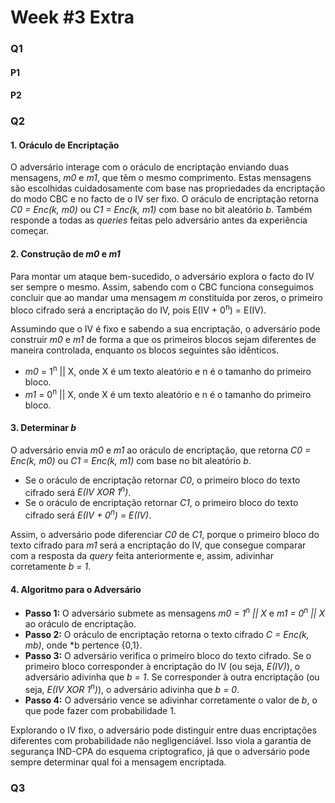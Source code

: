 # Week #3 Extra

### Q1

#### P1

#### P2

### Q2

#### 1. Oráculo de Encriptação

O adversário interage com o oráculo de encriptação enviando duas mensagens, *m0* e *m1*, que têm o mesmo comprimento. Estas mensagens são escolhidas cuidadosamente com base nas propriedades da encriptação do modo CBC e no facto de o IV ser fixo. O oráculo de encriptação retorna *C0 = Enc(k, m0)* ou *C1 = Enc(k, m1)* com base no bit aleatório *b*. Também responde a todas as *queries* feitas pelo adversário antes da experiência começar.

#### 2. Construção de *m0* e *m1*

Para montar um ataque bem-sucedido, o adversário explora o facto do IV ser sempre o mesmo. Assim, sabendo com o CBC funciona conseguimos concluir que ao mandar uma mensagem *m* constituída por zeros, o primeiro bloco cifrado será a encriptação do IV, pois E(IV + 0<sup>n</sup>) = E(IV).

Assumindo que o IV é fixo e sabendo a sua encriptação, o adversário pode construir *m0* e *m1* de forma a que os primeiros blocos sejam diferentes de maneira controlada, enquanto os blocos seguintes são idênticos.

 - *m0* = 1<sup>n</sup> || X, onde X é um texto aleatório e n é o tamanho do primeiro bloco.
 - *m1* = 0<sup>n</sup> || X, onde X é um texto aleatório e n é o tamanho do primeiro bloco.

#### 3. Determinar *b*

O adversário envia *m0* e *m1* ao oráculo de encriptação, que retorna *C0 = Enc(k, m0)* ou *C1 = Enc(k, m1)* com base no bit aleatório *b*.

- Se o oráculo de encriptação retornar *C0*, o primeiro bloco do texto cifrado será *E(IV XOR 1<sup>n</sup>)*.
- Se o oráculo de encriptação retornar *C1*, o primeiro bloco do texto cifrado será *E(IV + 0<sup>n</sup>) = E(IV)*.

Assim, o adversário pode diferenciar *C0* de *C1*, porque o primeiro bloco do texto cifrado para *m1* será a encriptação do IV, que consegue comparar com a resposta da *query* feita anteriormente e, assim, adivinhar corretamente *b = 1*.

#### 4. Algoritmo para o Adversário

- **Passo 1:** O adversário submete as mensagens *m0 = 1<sup>n</sup> || X* e *m1 = 0<sup>n</sup> || X* ao oráculo de encriptação.
- **Passo 2:** O oráculo de encriptação retorna o texto cifrado *C = Enc(k, mb)*, onde *b pertence {0,1}.
- **Passo 3:** O adversário verifica o primeiro bloco do texto cifrado. Se o primeiro bloco corresponder à encriptação do IV (ou seja, *E(IV)*), o adversário adivinha que *b = 1*. Se corresponder à outra encriptação (ou seja, *E(IV XOR 1<sup>n</sup>)*), o adversário adivinha que *b = 0*.
- **Passo 4:** O adversário vence se adivinhar corretamente o valor de *b*, o que pode fazer com probabilidade 1.

Explorando o IV fixo, o adversário pode distinguir entre duas encriptações diferentes com probabilidade não negligenciável. Isso viola a garantia de segurança IND-CPA do esquema criptografico, já que o adversário pode sempre determinar qual foi a mensagem encriptada.

### Q3


